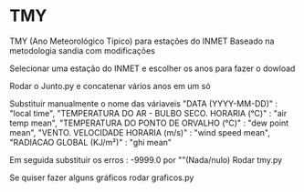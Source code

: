 # TMY
TMY (Ano Meteorológico Típico) para estações do INMET
Baseado na metodologia sandia com modificações

Selecionar uma estação do INMET e escolher os anos para fazer o dowload

Rodar o Junto.py e concatenar vários anos em um só

Substituir manualmente o nome das váriaveis
    "DATA (YYYY-MM-DD)"                    : "local time",
    "TEMPERATURA DO AR - BULBO SECO. HORARIA (°C)"       : "air temp mean",
    "TEMPERATURA DO PONTO DE ORVALHO (°C)"      : "dew point mean",
    "VENTO. VELOCIDADE HORARIA (m/s)"      : "wind speed mean",
    "RADIACAO GLOBAL (KJ/m²)"  : "ghi mean"
    
Em seguida substituir os erros : -9999.0 por ""(Nada/nulo)
Rodar tmy.py

Se quiser fazer alguns gráficos rodar graficos.py
